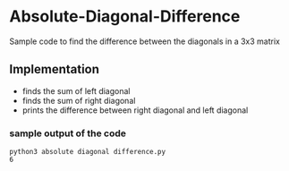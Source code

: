 # Absolute-Diagonal-Difference
Sample code to find the difference between the diagonals in a 3x3 matrix 

## Implementation 
* finds the sum of left diagonal  
* finds the sum of right diagonal
* prints the difference between right diagonal and left diagonal

### sample output of the code
```
python3 absolute diagonal difference.py
6
```
